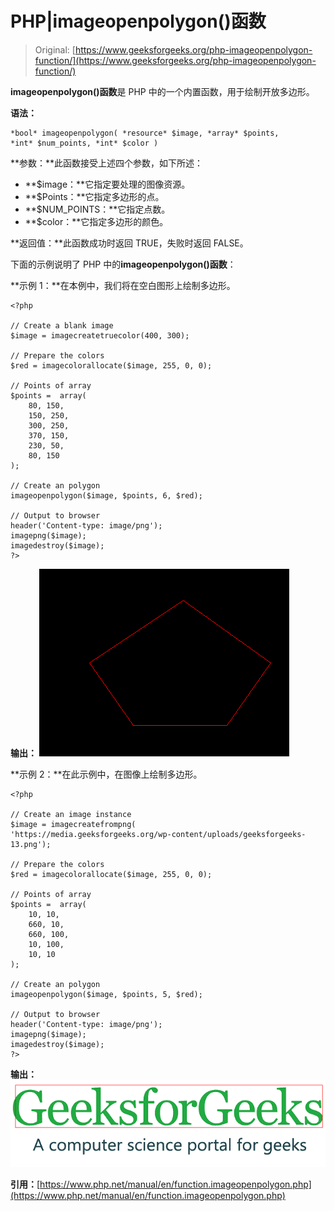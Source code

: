 # PHP|imageopenpolygon()函数

> Original: [https://www.geeksforgeeks.org/php-imageopenpolygon-function/](https://www.geeksforgeeks.org/php-imageopenpolygon-function/)

**imageopenpolygon()函数**是 PHP 中的一个内置函数，用于绘制开放多边形。

**语法：**

```
*bool* imageopenpolygon( *resource* $image, *array* $points,
*int* $num_points, *int* $color )
```

**参数：**此函数接受上述四个参数，如下所述：

*   **$image：**它指定要处理的图像资源。
*   **$Points：**它指定多边形的点。
*   **$NUM_POINTS：**它指定点数。
*   **$color：**它指定多边形的颜色。

**返回值：**此函数成功时返回 TRUE，失败时返回 FALSE。

下面的示例说明了 PHP 中的**imageopenpolygon()函数**：

**示例 1：**在本例中，我们将在空白图形上绘制多边形。

```
<?php

// Create a blank image
$image = imagecreatetruecolor(400, 300);

// Prepare the colors
$red = imagecolorallocate($image, 255, 0, 0);

// Points of array
$points =  array(
    80, 150,
    150, 250,
    300, 250,
    370, 150,
    230, 50,
    80, 150
);

// Create an polygon
imageopenpolygon($image, $points, 6, $red);

// Output to browser
header('Content-type: image/png');
imagepng($image);
imagedestroy($image);
?>
```

**输出：**
![](img/f368a87f20d7ef42cc328744737116fb.png)

**示例 2：**在此示例中，在图像上绘制多边形。

```
<?php

// Create an image instance
$image = imagecreatefrompng(
'https://media.geeksforgeeks.org/wp-content/uploads/geeksforgeeks-13.png');

// Prepare the colors
$red = imagecolorallocate($image, 255, 0, 0);

// Points of array
$points =  array(
    10, 10,
    660, 10,
    660, 100,
    10, 100,
    10, 10
);

// Create an polygon
imageopenpolygon($image, $points, 5, $red);

// Output to browser
header('Content-type: image/png');
imagepng($image);
imagedestroy($image);
?>
```

**输出：**
![](img/9050b806043fa03de0a428969e8fc9a6.png)

**引用：**[https://www.php.net/manual/en/function.imageopenpolygon.php](https://www.php.net/manual/en/function.imageopenpolygon.php)